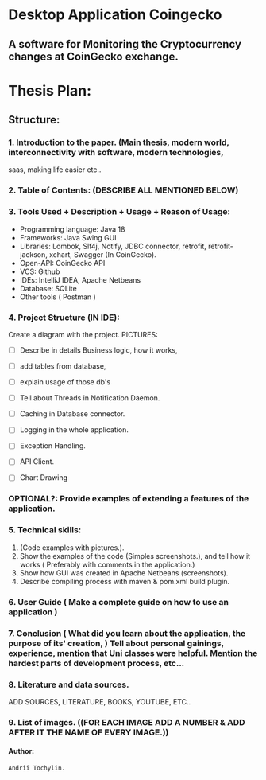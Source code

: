 # Desktop Application Coingecko
## A software for Monitoring the Cryptocurrency changes at CoinGecko exchange.

# Thesis Plan:

## Structure:

### 1. Introduction to the paper. (Main thesis, modern world, interconnectivity with software, modern technologies, 
saas, making life easier etc..

### 2. Table of Contents: (DESCRIBE ALL MENTIONED BELOW)

### 3. Tools Used + Description + Usage + Reason of Usage:
* Programming language: Java 18
* Frameworks: Java Swing GUI
* Libraries: Lombok, Slf4j, Notify, JDBC connector, retrofit, retrofit-jackson, xchart, Swagger (In CoinGecko).
* Open-API: CoinGecko API
* VCS: Github
* IDEs: IntelliJ IDEA, Apache Netbeans
* Database: SQLite
* Other tools ( Postman )

### 4. Project Structure (IN IDE):
 Create a diagram with the project. PICTURES: 
- [ ] Describe in details Business logic, how it works, 
- [ ] add tables from database,
- [ ] explain usage of those db's
- [ ] Tell about Threads in Notification Daemon. 
- [ ] Caching in Database connector. 
- [ ] Logging in the whole application. 
- [ ] Exception Handling.
- [ ] API Client.
- [ ] Chart Drawing 


### OPTIONAL?: Provide examples of extending a features of the application.


### 5. Technical skills: 
 1) (Code examples with pictures.). 
 2) Show the examples of the code (Simples screenshots.), and tell how it works ( Preferably with comments in the application.) 
 3) Show how GUI was created in Apache Netbeans (screenshots). 
 4) Describe compiling process with maven & pom.xml build plugin.

### 6. User Guide ( Make a complete guide on how to use an application )

### 7. Conclusion ( What did you learn about the application, the purpose of its' creation, ) Tell about personal gainings, experience, mention that Uni classes were helpful. Mention the hardest parts of development process, etc...

### 8. Literature and data sources.
 ADD SOURCES, LITERATURE, BOOKS, YOUTUBE, ETC..
  
### 9. List of images. ((FOR EACH IMAGE ADD A NUMBER & ADD AFTER IT THE NAME OF EVERY IMAGE.))
 
#### Author: 
    Andrii Tochylin.
